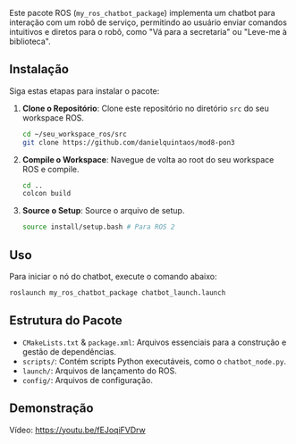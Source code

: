 Este pacote ROS (`my_ros_chatbot_package`) implementa um chatbot para interação com um robô de serviço, permitindo ao usuário enviar comandos intuitivos e diretos para o robô, como "Vá para a secretaria" ou "Leve-me à biblioteca".

## Instalação
Siga estas etapas para instalar o pacote:
1. **Clone o Repositório**:
   Clone este repositório no diretório `src` do seu workspace ROS.
   ```bash
   cd ~/seu_workspace_ros/src
   git clone https://github.com/danielquintaos/mod8-pon3
   ```
2. **Compile o Workspace**:
   Navegue de volta ao root do seu workspace ROS e compile.
   ```bash
   cd ..
   colcon build
   ```
3. **Source o Setup**:
   Source o arquivo de setup.
   ```bash
   source install/setup.bash # Para ROS 2
   ```

## Uso
Para iniciar o nó do chatbot, execute o comando abaixo:
```bash
roslaunch my_ros_chatbot_package chatbot_launch.launch
```

## Estrutura do Pacote
- `CMakeLists.txt` & `package.xml`: Arquivos essenciais para a construção e gestão de dependências.
- `scripts/`: Contém scripts Python executáveis, como o `chatbot_node.py`.
- `launch/`: Arquivos de lançamento do ROS.
- `config/`: Arquivos de configuração.

## Demonstração
Vídeo: https://youtu.be/fEJoqiFVDrw
